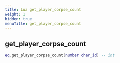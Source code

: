 ```yaml
---
title: Lua get_player_corpse_count
weight: 1
hidden: true
menuTitle: get_player_corpse_count
---
```

## get_player_corpse_count
```lua
eq.get_player_corpse_count(number char_id) -- int
```